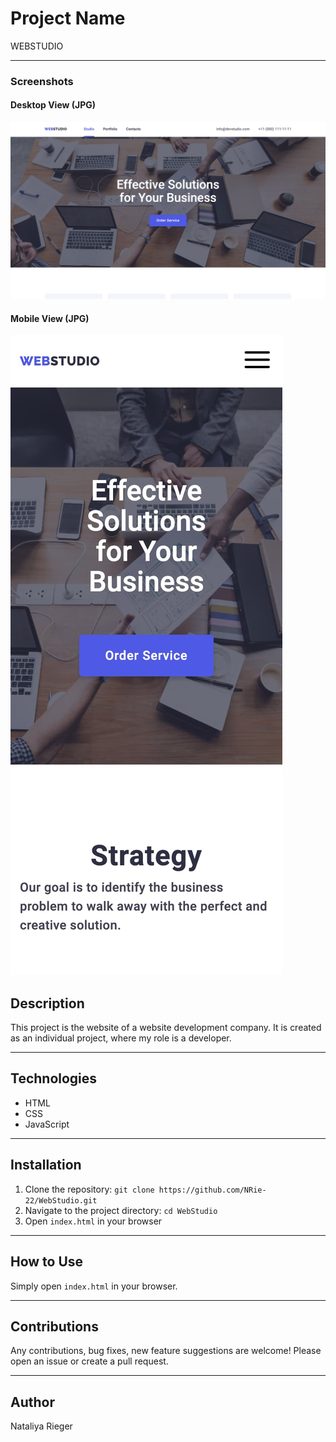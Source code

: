 # Project Name

WEBSTUDIO

---

### Screenshots

#### Desktop View (JPG)
![Desktop View](screenshots/desktop-view.jpg)

#### Mobile View (JPG)
![Mobile View](screenshots/mobile-view.jpg)


## Description

This project is the website of a website development company. It is created as an individual project, where my role is a developer.

---

## Technologies

- HTML
- CSS
- JavaScript

---

## Installation

1. Clone the repository: `git clone https://github.com/NRie-22/WebStudio.git`
2. Navigate to the project directory: `cd WebStudio`
3. Open `index.html` in your browser

---

## How to Use

Simply open `index.html` in your browser.

---

## Contributions

Any contributions, bug fixes, new feature suggestions are welcome! Please open an issue or create a pull request.

---

## Author

Nataliya Rieger
